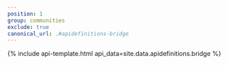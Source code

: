 ```yaml
---
position: 1
group: communities
exclude: true
canonical_url: .#apidefinitions-bridge
---
```


{% include api-template.html api_data=site.data.apidefinitions.bridge %}
